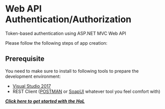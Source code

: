 # Web API Authentication/Authorization
Token-based authentication using ASP.NET MVC Web API

Please follow the following steps of app creation:

## Prerequisite
You need to make sure to install to following tools to prepare the development environment:

- [Visual Studio 2017](https://www.visualstudio.com/downloads/)
- REST Client ([POSTMAN](https://www.getpostman.com/) or [SoapUI](https://www.soapui.org/) whatever tool you feel comfort with)

[***Click here to get started with the HoL***](HOL.md)
